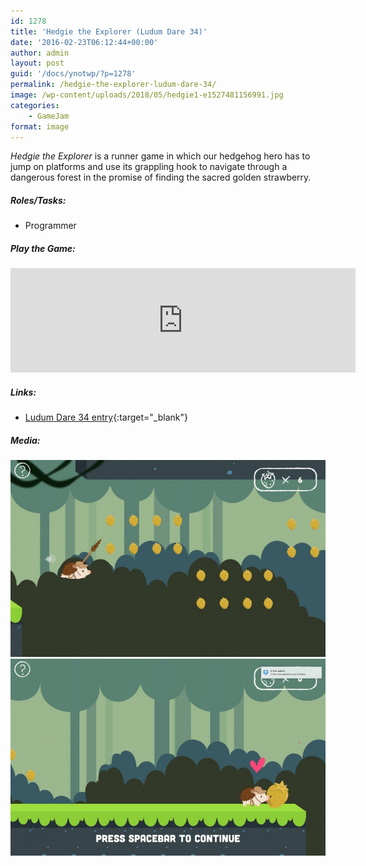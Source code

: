 ```yaml
---
id: 1278
title: 'Hedgie the Explorer (Ludum Dare 34)'
date: '2016-02-23T06:12:44+00:00'
author: admin
layout: post
guid: '/docs/ynotwp/?p=1278'
permalink: /hedgie-the-explorer-ludum-dare-34/
image: /wp-content/uploads/2018/05/hedgie1-e1527481156991.jpg
categories:
    - GameJam
format: image
---
```


*Hedgie the Explorer* is a runner game in which our hedgehog hero has to jump on platforms and use its grappling hook to navigate through a dangerous forest in the promise of finding the sacred golden strawberry.

##### Roles/Tasks:

- Programmer

##### Play the Game:

<iframe frameborder="0" src="https://itch.io/embed/261834" width="552" height="167"><a href="https://caspila.itch.io/hedgie-the-explorer">Hedgie The Explorer (LD34) by caspila</a></iframe>

##### Links:

- [Ludum Dare 34 entry](http://ludumdare.com/compo/ludum-dare-34/?action=preview&uid=45038){:target="_blank"}

##### Media:

![ ](/assets/img/wp-content/uploads/2016/02/hedgie2.jpg) 
![ ](/assets/img/wp-content/uploads/2016/02/hedgie3.jpg)